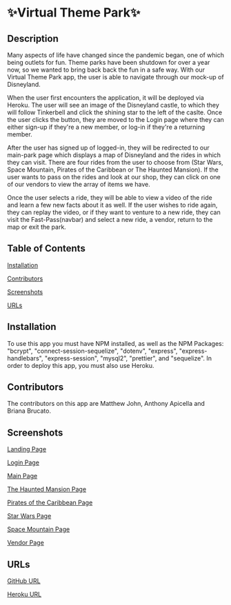 # ✨Virtual Theme Park✨

## Description
Many aspects of life have changed since the pandemic began, one of which being outlets for fun. Theme parks have been shutdown for over a year now, so we wanted to bring back back the fun in a safe way. With our Virtual Theme Park app, the user is able to navigate through our mock-up of Disneyland. 

When the user first encounters the application, it will be deployed via Heroku. The user will see an image of the Disneyland castle, to which they will follow Tinkerbell and click the shining star to the left of the caslte. Once the user clicks the button, they are moved to the Login page where they can either sign-up if they're a new member, or log-in if they're a returning member.

After the user has signed up of logged-in, they will be redirected to our main-park page which displays a map of Disneyland and the rides in which they can visit. There are four rides from the user to choose from (Star Wars, Space Mountain, Pirates of the Caribbean or The Haunted Mansion). If the user wants to pass on the rides and look at our shop, they can click on one of our vendors to view the array of items we have.

Once the user selects a ride, they will be able to view a video of the ride and learn a few new facts about it as well. If the user wishes to ride again, they can replay the video, or if they want to venture to a new ride, they can visit the Fast-Pass(navbar) and select a new ride, a vendor, return to the map or exit the park.

## Table of Contents
[Installation](#installation)

[Contributors](#contributors)

[Screenshots](#screenshots)

[URLs](#urls)

## Installation
To use this app you must have NPM installed, as well as the NPM Packages: "bcrypt", "connect-session-sequelize", "dotenv", "express", "express-handlebars", "express-session", "mysql2", "prettier", and "sequelize". In order to deploy this app, you must also use Heroku.

## Contributors
The contributors on this app are Matthew John, Anthony Apicella and Briana Brucato.

## Screenshots
[Landing Page](screenshots/landing-gif.gif)

[Login Page](screenshots/login-gif.gif)

[Main Page](screenshots/mainpark-gif.gif)

[The Haunted Mansion Page](screenshots/haunted-gif.gif)

[Pirates of the Caribbean Page](screenshots/pirates-gif.gif)

[Star Wars Page](screenshots/starwars-gif.gif)

[Space Mountain Page](screenshots/spacemountain-gif.gif)

[Vendor Page](screenshots/vendor-gif.gif)


## URLs
[GitHub URL](https://github.com/bebrucato/virtual-theme-park)

[Heroku URL](https://warm-shore-45541.herokuapp.com/)
